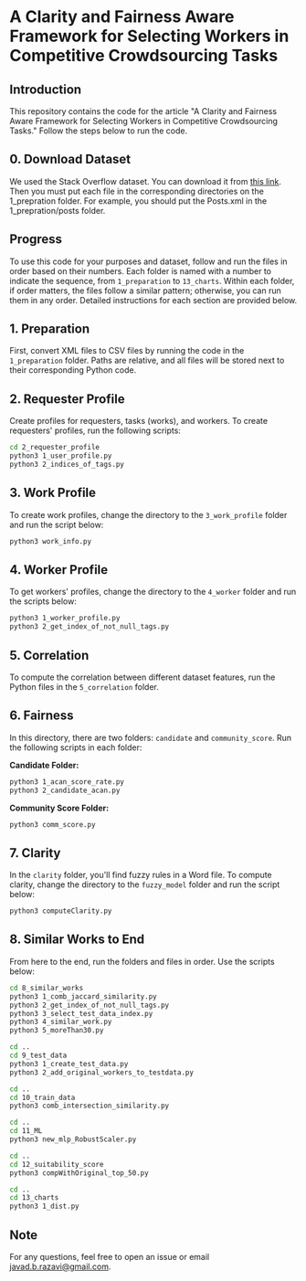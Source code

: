 # A Clarity and Fairness Aware Framework for Selecting Workers in Competitive Crowdsourcing Tasks

## Introduction
This repository contains the code for the article "A Clarity and Fairness Aware Framework for Selecting Workers in Competitive Crowdsourcing Tasks." Follow the steps below to run the code.

## 0. Download Dataset
We used the Stack Overflow dataset. You can download it from [this link](https://drive.google.com/drive/folders/1q33zXpglbViJtDEJYP0oAuH-r24wkWKU?usp=sharing). Then you must put each file in the corresponding directories on the 1_prepration folder. For example, you should put the Posts.xml in the 1_prepration/posts folder.

## Progress
To use this code for your purposes and dataset, follow and run the files in order based on their numbers. Each folder is named with a number to indicate the sequence, from `1_preparation` to `13_charts`. Within each folder, if order matters, the files follow a similar pattern; otherwise, you can run them in any order. Detailed instructions for each section are provided below.

## 1. Preparation
First, convert XML files to CSV files by running the code in the `1_preparation` folder. Paths are relative, and all files will be stored next to their corresponding Python code.

## 2. Requester Profile
Create profiles for requesters, tasks (works), and workers. To create requesters' profiles, run the following scripts:

```sh
cd 2_requester_profile
python3 1_user_profile.py
python3 2_indices_of_tags.py
```

## 3. Work Profile
To create work profiles, change the directory to the `3_work_profile` folder and run the script below:

```sh
python3 work_info.py
```

## 4. Worker Profile
To get workers' profiles, change the directory to the `4_worker` folder and run the scripts below:

```sh
python3 1_worker_profile.py
python3 2_get_index_of_not_null_tags.py
```

## 5. Correlation
To compute the correlation between different dataset features, run the Python files in the `5_correlation` folder.

## 6. Fairness
In this directory, there are two folders: `candidate` and `community_score`. Run the following scripts in each folder:

**Candidate Folder:**

```sh
python3 1_acan_score_rate.py
python3 2_candidate_acan.py
```

**Community Score Folder:**

```sh
python3 comm_score.py
```

## 7. Clarity
In the `clarity` folder, you'll find fuzzy rules in a Word file. To compute clarity, change the directory to the `fuzzy_model` folder and run the script below:

```sh
python3 computeClarity.py
```

## 8. Similar Works to End
From here to the end, run the folders and files in order. Use the scripts below:

```sh
cd 8_similar_works
python3 1_comb_jaccard_similarity.py
python3 2_get_index_of_not_null_tags.py
python3 3_select_test_data_index.py
python3 4_similar_work.py
python3 5_moreThan30.py

cd ..
cd 9_test_data
python3 1_create_test_data.py
python3 2_add_original_workers_to_testdata.py

cd ..
cd 10_train_data
python3 comb_intersection_similarity.py

cd ..
cd 11_ML
python3 new_mlp_RobustScaler.py

cd ..
cd 12_suitability_score
python3 compWithOriginal_top_50.py

cd ..
cd 13_charts
python3 1_dist.py
```

## Note
For any questions, feel free to open an issue or email [javad.b.razavi@gmail.com](mailto:javad.b.razavi@gmail.com).
